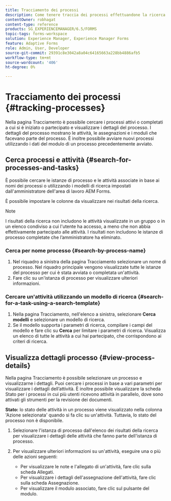```yaml
---
title: Tracciamento dei processi
description: Come tenere traccia dei processi effettuandone la ricerca e visualizzandone i dettagli.
contentOwner: robhagat
content-type: reference
products: SG_EXPERIENCEMANAGER/6.5/FORMS
topic-tags: forms-workspace
solution: Experience Manager, Experience Manager Forms
feature: Adaptive Forms
role: Admin, User, Developer
source-git-commit: 29391c8e3042a8a04c64165663a228bb4886afb5
workflow-type: tm+mt
source-wordcount: '406'
ht-degree: 0%

---
```


# Tracciamento dei processi {#tracking-processes}

Nella pagina Tracciamento è possibile cercare i processi attivi o completati a cui si è iniziato o partecipato e visualizzare i dettagli del processo. I dettagli del processo mostrano le attività, le assegnazioni e i moduli che facevano parte del processo. È inoltre possibile avviare nuovi processi utilizzando i dati del modulo di un processo precedentemente avviato.

## Cerca processi e attività {#search-for-processes-and-tasks}

È possibile cercare le istanze di processo e le attività associate in base ai nomi dei processi o utilizzando i modelli di ricerca impostati dall&#39;amministratore dell&#39;area di lavoro AEM Forms.

È possibile impostare le colonne da visualizzare nei risultati della ricerca.

>[!NOTE]
>
>I risultati della ricerca non includono le attività visualizzate in un gruppo o in un elenco condiviso a cui l&#39;utente ha accesso, a meno che non abbia effettivamente partecipato alle attività. I risultati non includono le istanze di processo completate che l’amministratore ha eliminato.

### Cerca per nome processo {#search-by-process-name}

1. Nel riquadro a sinistra della pagina Tracciamento selezionare un nome di processo. Nel riquadro principale vengono visualizzate tutte le istanze del processo per cui è stata avviata o completata un&#39;attività.
1. Fare clic su un&#39;istanza di processo per visualizzare ulteriori informazioni.

### Cercare un&#39;attività utilizzando un modello di ricerca {#search-for-a-task-using-a-search-template}

1. Nella pagina Tracciamento, nell&#39;elenco a sinistra, selezionare **Cerca modelli** e selezionare un modello di ricerca.
1. Se il modello supporta i parametri di ricerca, compilare i campi del modello e fare clic su **Cerca** per limitare i parametri di ricerca. Visualizza un elenco di tutte le attività a cui hai partecipato, che corrispondono ai criteri di ricerca.

## Visualizza dettagli processo {#view-process-details}

Nella pagina Tracciamento è possibile selezionare un processo e visualizzarne i dettagli. Puoi cercare i processi in base a vari parametri per visualizzare i dettagli dell’attività. È inoltre possibile visualizzare la scheda Stato per i processi in cui più utenti ricevono attività in parallelo, dove sono attivati gli strumenti per la revisione dei documenti.

**Stato:** lo stato delle attività in un processo viene visualizzato nella colonna &#39;Azione selezionata&#39; quando si fa clic su un&#39;attività. Tuttavia, lo stato del processo non è disponibile.

1. Selezionare l&#39;istanza di processo dall&#39;elenco dei risultati della ricerca per visualizzare i dettagli delle attività che fanno parte dell&#39;istanza di processo.
1. Per visualizzare ulteriori informazioni su un&#39;attività, eseguire una o più delle azioni seguenti:

   * Per visualizzare le note e l&#39;allegato di un&#39;attività, fare clic sulla scheda Allegati.
   * Per visualizzare i dettagli dell&#39;assegnazione dell&#39;attività, fare clic sulla scheda Assegnazione.
   * Per visualizzare il modulo associato, fare clic sul pulsante del modulo.
